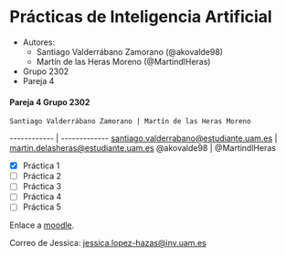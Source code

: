 # Prácticas de Inteligencia Artificial

  - Autores:
      - Santiago Valderrábano Zamorano (@akovalde98)
      - Martín de las Heras Moreno (@MartindlHeras)
  - Grupo 2302
  - Pareja 4

  #### Pareja 4 Grupo 2302

    Santiago Valderrábano Zamorano | Martín de las Heras Moreno
  ------------ | -------------
  santiago.valderrabano@estudiante.uam.es | martin.delasheras@estudiante.uam.es
  @akovalde98 | @MartindlHeras

  - [x] Práctica 1
  - [ ] Práctica 2
  - [ ] Práctica 3
  - [ ] Práctica 4
  - [ ] Práctica 5

  Enlace a [moodle](https://moodle.uam.es/course/view.php?id=62174).

  Correo de Jessica: jessica.lopez-hazas@inv.uam.es
